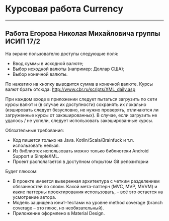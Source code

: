 # Курсовая работа Currency

---
Работа Егорова Николая Михайловича группы ИСИП 17/2
---

На экране пользователю доступы следующие поля:
- Ввод суммы в исходной валюте;
- Выбор исходной валюты (например: Доллар США);
- Выбор конечной валюты.

По нажатию на кнопку выводится сумма в конечной валюте.
Курсы валют брать отсюда: http://www.cbr.ru/scripts/XML_daily.asp

При каждом входе в приложении следует пытаться загрузить по сети курсы валют и (в случае их доступности) сохранять их локально (кэшировать следует безусловно, не нужно проверять, отличаются ли загруженные курсы от закэшированных). В случае, если загрузить не удалось / не успели, следует использовать закэшированные курсы.

Обязательные требования:
- Код пишется только на Java. Kotlin/Scala/Brainfuck и т.п. использовать нельзя.
- Из библиотек использовать можно только библиотеки Android Support и SimpleXML.
- Проект располагается в доступном открытом Git репозитории

Будет плюсом:
- В проекте имеется выверенная архитектура с четким разделением обязанностей по слоям. Какой мета-­паттерн (MVC, MVP, MVVM) и какие паттерны проектирования использовать, – всё это остается на усмотрение автора.
- Модель защищена юнит-­тестами на уровне method coverage (branch coverage – это плюс, но необязательный).
- Приложение оформлено в Material Design.
